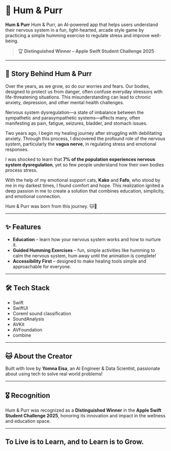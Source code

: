 # 🐾 Hum & Purr

**Hum & Purr** Hum & Purr, an AI-powered app that helps users understand their nervous system in a fun, light-hearted, arcade style game by practicing a simple humming exercise to regulate stress and improve well-being.


> 🏆 **Distinguished Winner – Apple Swift Student Challenge 2025**

---

## 🌱 Story Behind Hum & Purr

Over the years, as we grow, so do our worries and fears. Our bodies, designed to protect us from danger, often confuse everyday stressors with life-threatening situations. This misunderstanding can lead to chronic anxiety, depression, and other mental health challenges.  

Nervous system dysregulation—a state of imbalance between the sympathetic and parasympathetic systems—affects many, often manifesting as pain, fatigue, seizures, bladder, and stomach issues.  

Two years ago, I begin my healing journey after struggling with debilitating anxiety. Through this process, I discovered the profound role of the nervous system, particularly the **vagus nerve**, in regulating stress and emotional responses.  


I was shocked to learn that **7% of the population experiences nervous system dysregulation**, yet so few people understand how their own bodies process stress.  

With the help of my emotional support cats, **Kako** and **Fafo**, who stood by me in my darkest times, I found comfort and hope. This realization ignited a deep passion in me to create a solution that combines education, simplicity, and emotional connection.  


Hum & Purr was born from this journey. 🐱🤍

---

## ✨ Features

- **Education** – learn how your nervous system works and how to nurture it.
- **Guided Humming Exercises** – fun, simple activities like humming to calm the nervous system, hum away until the animation is complete!  
- **Accessibility First** – designed to make healing tools simple and approachable for everyone.  

---

## 🛠 Tech Stack

- Swift
- SwiftUI
- Coreml sound classification
- SoundAnalysis
- AVKit
- AVFoundation
- combine

---

## 🐱 About the Creator

Built with love by **Yomna Eisa**, an AI Engineer & Data Scientist, passionate about using tech to solve real world problems!

---

## 🎖 Recognition

Hum & Purr was recognized as a **Distinguished Winner** in the **Apple Swift Student Challenge 2025**, honoring its innovation and impact in the wellness and education space.

---

## To Live is to Learn, and to Learn is to Grow.  
